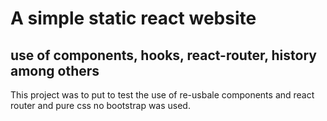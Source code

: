 # A simple static react website
## use of components, hooks, react-router, history among others

This project was to put to test the use of re-usbale components and react router and pure css no bootstrap was used.
